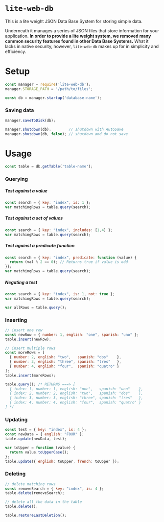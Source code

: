 # `lite-web-db`

This is a lite weight JSON Data Base System for storing simple data.

Underneath it manages a series of JSON files that store information for your application. **In order to provide a lite weight system, we removed many common security features found in other Data Base Systems.** What it lacks in native security, however, `lite-web-db` makes up for in simplicity and efficiency.


# Setup

```js
const manager = require('lite-web-db');
manager.STORAGE_PATH = "/path/to/files";
```

```js
const db = manager.startup('database-name');
```
### Saving data
```js
manager.saveToDisk(db);
```

```js
manager.shutdown(db);        // shutdown with AutoSave
manager.shutdown(db, false); // shutdown and do not save
```


# Usage

```js
const table = db.getTable('table-name');
```

### Querying

##### Test against a value
```js
const search = { key: "index", is: 1 };
var matchingRows = table.query(search);
```


##### Test against a set of values
```js
const search = { key: "index", includes: [1,4] };
var matchingRows = table.query(search);
```

##### Test against a predicate function
```js
const search = { key: "index", predicate: function (value) {
  return (val % 2 == 0); // Returns true if value is odd
}};
var matchingRows = table.query(search);
```

##### Negating a test
```js
const search = { key: "index", is: 1, not: true };
var matchingRows = table.query(search);
```
```js
var allRows = table.query();
```


### Inserting
```js
// insert one row
const newRow = { number: 1, english: "one", spanish: "uno" };
table.insert(newRow);

// insert multiple rows
const moreRows = [
  { number: 2, english: "two",   spanish: "dos"    },
  { number: 3, english: "three", spanish: "tres"   },
  { number: 4, english: "four",  spanish: "quatro" }
];
table.insert(moreRows);
```

```js
table.query(); /* RETURNS ===> [
  { index: 1, number: 1, english: "one",   spanish: "uno"    },
  { index: 2, number: 2, english: "two",   spanish: "dos"    },
  { index: 3, number: 3, english: "three", spanish: "tres"   },
  { index: 4, number: 4, english: "four",  spanish: "quatro" }
] */
```

### Updating
```js
const test = { key: "index", is: 4 };
const newData = { english: "FOUR" };
table.update(newData, test);
```

```js
var toUpper = function (value) {
  return value.toUpperCase();
};
table.update({ english: toUpper, french: toUpper });
```

### Deleting
```js
// delete matching rows
const removeSearch = { key: "index", is: 4 };
table.delete(removeSearch);

// delete all the data in the table
table.delete();  
```

```js
table.restoreLastDeletion();
```
